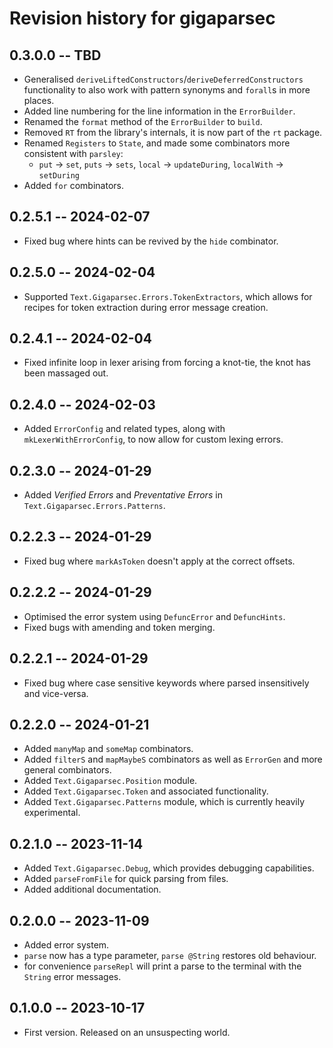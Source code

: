 # Revision history for gigaparsec

## 0.3.0.0 -- TBD
* Generalised `deriveLiftedConstructors`/`deriveDeferredConstructors` functionality to also work
  with pattern synonyms and `forall`s in more places.
* Added line numbering for the line information in the `ErrorBuilder`.
* Renamed the `format` method of the `ErrorBuilder` to `build`.
* Removed `RT` from the library's internals, it is now part of the `rt` package.
* Renamed `Registers` to `State`, and made some combinators more consistent with `parsley`:
    * `put` -> `set`, `puts` -> `sets`, `local` -> `updateDuring`, `localWith` -> `setDuring`
* Added `for` combinators.

## 0.2.5.1 -- 2024-02-07
* Fixed bug where hints can be revived by the `hide` combinator.

## 0.2.5.0 -- 2024-02-04
* Supported `Text.Gigaparsec.Errors.TokenExtractors`, which allows for recipes for token extraction
  during error message creation.

## 0.2.4.1 -- 2024-02-04
* Fixed infinite loop in lexer arising from forcing a knot-tie, the knot has been massaged out.

## 0.2.4.0 -- 2024-02-03
* Added `ErrorConfig` and related types, along with `mkLexerWithErrorConfig`, to now allow
  for custom lexing errors.

## 0.2.3.0 -- 2024-01-29
* Added _Verified Errors_ and _Preventative Errors_ in `Text.Gigaparsec.Errors.Patterns`.

## 0.2.2.3 -- 2024-01-29
* Fixed bug where `markAsToken` doesn't apply at the correct offsets.

## 0.2.2.2 -- 2024-01-29
* Optimised the error system using `DefuncError` and `DefuncHints`.
* Fixed bugs with amending and token merging.

## 0.2.2.1 -- 2024-01-29
* Fixed bug where case sensitive keywords where parsed insensitively and vice-versa.

## 0.2.2.0 -- 2024-01-21

* Added `manyMap` and `someMap` combinators.
* Added `filterS` and `mapMaybeS` combinators as well as `ErrorGen` and more general combinators.
* Added `Text.Gigaparsec.Position` module.
* Added `Text.Gigaparsec.Token` and associated functionality.
* Added `Text.Gigaparsec.Patterns` module, which is currently heavily experimental.

## 0.2.1.0 -- 2023-11-14

* Added `Text.Gigaparsec.Debug`, which provides debugging capabilities.
* Added `parseFromFile` for quick parsing from files.
* Added additional documentation.

## 0.2.0.0 -- 2023-11-09

* Added error system.
* `parse` now has a type parameter, `parse @String` restores old behaviour.
* for convenience `parseRepl` will print a parse to the terminal with the `String` error messages.

## 0.1.0.0 -- 2023-10-17

* First version. Released on an unsuspecting world.
